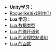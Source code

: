 * **Unity学习：**
* [Roguelike游戏制作(1)](tilemap1/Article)
* **Lua 学习：**
* [Lua 数据类型](lua/Article1)
* [Lua 的循环语句](lua/Article2)
* [Lua 的流程控制语句](lua/Article3)
* [Lua 的函数](lua/Article4)